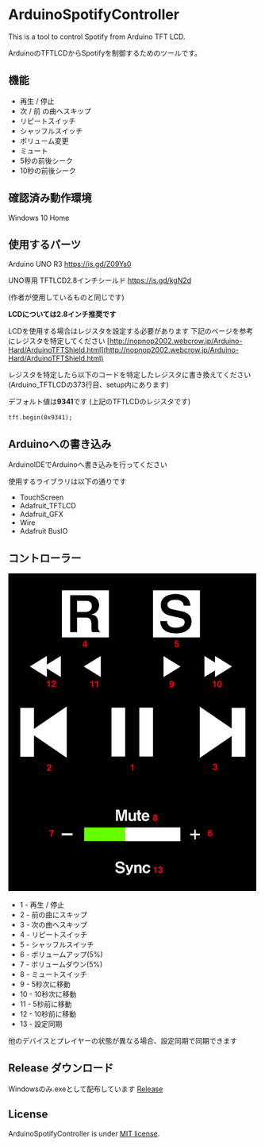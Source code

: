 # ArduinoSpotifyController
This is a tool to control Spotify from Arduino TFT LCD.

ArduinoのTFTLCDからSpotifyを制御するためのツールです。

## 機能
* 再生 / 停止
* 次 / 前 の曲へスキップ
* リピートスイッチ
* シャッフルスイッチ
* ボリューム変更
* ミュート
* 5秒の前後シーク
* 10秒の前後シーク

## 確認済み動作環境
Windows 10 Home

## 使用するパーツ
Arduino UNO R3
https://is.gd/Z09Ys0

UNO専用 TFTLCD2.8インチシールド
https://is.gd/kgN2d

(作者が使用しているものと同じです)

**LCDについては2.8インチ推奨です**

LCDを使用する場合はレジスタを設定する必要があります
下記のページを参考にレジスタを特定してください
[http://nopnop2002.webcrow.jp/Arduino-Hard/ArduinoTFTShield.html](http://nopnop2002.webcrow.jp/Arduino-Hard/ArduinoTFTShield.html)

レジスタを特定したら以下のコードを特定したレジスタに書き換えてください
(Arduino_TFTLCDの373行目、setup内にあります)

デフォルト値は**9341**です
(上記のTFTLCDのレジスタです)

```
tft.begin(0x9341);
```

## Arduinoへの書き込み
ArduinoIDEでArduinoへ書き込みを行ってください

使用するライブラリは以下の通りです
* TouchScreen
* Adafruit_TFTLCD
* Adafruit_GFX
* Wire
* Adafruit BusIO

## コントローラー

![controller](https://github.com/CubeZeero/ArduinoSpotifyController/blob/master/img/controller.png)

* 1 - 再生 / 停止
* 2 - 前の曲にスキップ
* 3 - 次の曲へスキップ
* 4 - リピートスイッチ
* 5 - シャッフルスイッチ
* 6 - ボリュームアップ(5%)
* 7 - ボリュームダウン(5%)
* 8 - ミュートスイッチ
* 9 - 5秒次に移動
* 10 - 10秒次に移動
* 11 - 5秒前に移動
* 12 - 10秒前に移動
* 13 - 設定同期

他のデバイスとプレイヤーの状態が異なる場合、設定同期で同期できます

## Release ダウンロード
Windowsのみ.exeとして配布しています
[Release](https://github.com/CubeZeero/ArduinoSpotifyController/releases/)

## License
ArduinoSpotifyController is under [MIT license](https://en.wikipedia.org/wiki/MIT_License).
